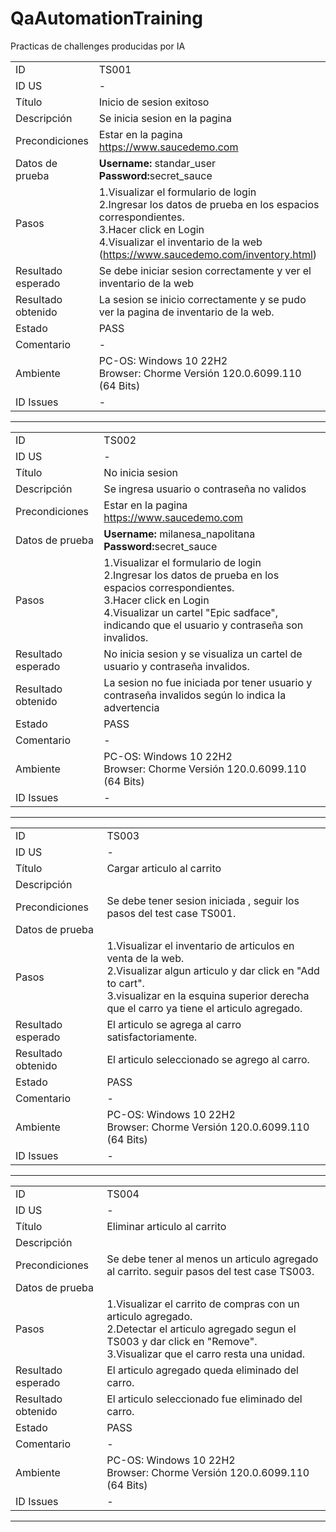 # QaAutomationTraining
Practicas de challenges producidas por IA

|                    |                                                                                                                                                                                                               |
| ------------------ | ------------------------------------------------------------------------------------------------------------------------------------------------------------------------------------------------------------- |
| ID                 | TS001                                                                                                                                                                                                              |
| ID US              | -                                                                                                                                                                                                              |
| Título             | Inicio de sesion exitoso                                                                                                                                                                                                              |
| Descripción        | Se inicia sesion en la pagina                                                                                                                                                                                                              |
| Precondiciones     | Estar en la pagina https://www.saucedemo.com                                                                                                                                                                                                              |
| Datos de prueba    | <b>Username:</b> standar_user<br><b>Password:</b>secret_sauce                                                                                                                                                                                                              |
| Pasos              | 1.Visualizar el formulario de login<br>2.Ingresar los datos de prueba en los espacios correspondientes.<br>3.Hacer click en Login<br>4.Visualizar el inventario de la web (https://www.saucedemo.com/inventory.html)                                                                                                                                                                                                              |
| Resultado esperado | Se debe iniciar sesion correctamente y ver el inventario de la web                                                                                                                                                                                                              |
| Resultado obtenido | La sesion se inicio correctamente y se pudo ver la pagina de inventario de la web.                                                                                                                                                                                                              |
| Estado             | PASS                                                                                                                                                                                                              |
| Comentario         | -                                                                                                                                                                                                              |
| Ambiente         | PC-OS: Windows 10 22H2<br> Browser: Chorme Versión 120.0.6099.110 (64 Bits)                                                                                                                                                                                                              |
| ID Issues          | -                                                                                                                                                                                                               |

<hr>

|                    |                                                                                                                                                                                                               |
| ------------------ | ------------------------------------------------------------------------------------------------------------------------------------------------------------------------------------------------------------- |
| ID                 | TS002                                                                                                                                                                                                              |
| ID US              | -                                                                                                                                                                                                              |
| Título             | No inicia sesion                                                                                                                                                                                                              |
| Descripción        | Se ingresa usuario o contraseña no validos                                                                                                                                                                                                              |
| Precondiciones     | Estar en la pagina https://www.saucedemo.com                                                                                                                                                                                                              |
| Datos de prueba    | <b>Username:</b> milanesa_napolitana<br><b>Password:</b>secret_sauce                                                                                                                                                                                                              |
| Pasos              | 1.Visualizar el formulario de login<br>2.Ingresar los datos de prueba en los espacios correspondientes.<br>3.Hacer click en Login<br>4.Visualizar un cartel "Epic sadface", indicando que el usuario y contraseña son invalidos.                                                                                                                                                                                             |
| Resultado esperado | No inicia sesion y se visualiza un cartel de usuario y contraseña invalidos.                                                                                                                                                                                                              |
| Resultado obtenido | La sesion no fue iniciada por tener usuario y contraseña invalidos según lo indica la advertencia                                                                                                                                                                                                              |
| Estado             | PASS                                                                                                                                                                                                              |
| Comentario         | -                                                                                                                                                                                                              |
| Ambiente         | PC-OS: Windows 10 22H2<br> Browser: Chorme Versión 120.0.6099.110 (64 Bits)                                                                                                                                                                                                              |
| ID Issues          | -                                                                                                                                                                                                               |

<hr>

|                    |                                                                                                                                                                                                               |
| ------------------ | ------------------------------------------------------------------------------------------------------------------------------------------------------------------------------------------------------------- |
| ID                 | TS003                                                                                                                                                                                                              |
| ID US              | -                                                                                                                                                                                                              |
| Título             | Cargar articulo al carrito                                                                                                                                                                                                              |
| Descripción        |                                                                                                                                                                                                                |
| Precondiciones     | Se debe tener sesion iniciada , seguir los pasos del test case TS001.                                                                                                                                                                                                              |
| Datos de prueba    |             |
| Pasos              | 1.Visualizar el inventario de articulos en venta de la web.<br>2.Visualizar algun articulo y dar click en "Add to cart".<br>3.visualizar en la esquina superior derecha que el carro ya tiene el articulo agregado.                                                                                                                                                                                             |
| Resultado esperado | El articulo se agrega al carro satisfactoriamente.                                                                                                                                                                                                              |
| Resultado obtenido |El articulo seleccionado se agrego al carro.                                                                                                                                                                                                              |
| Estado             | PASS                                                                                                                                                                                                              |
| Comentario         | -                                                                                                                                                                                                              |
| Ambiente         | PC-OS: Windows 10 22H2<br> Browser: Chorme Versión 120.0.6099.110 (64 Bits)                                                                                                                                                                                                              |
| ID Issues          | -                                                                                                                                                                                                               |

<hr>

|                    |                                                                                                                                                                                                               |
| ------------------ | ------------------------------------------------------------------------------------------------------------------------------------------------------------------------------------------------------------- |
| ID                 | TS004                                                                                                                                                                                                              |
| ID US              | -                                                                                                                                                                                                              |
| Título             | Eliminar articulo al carrito                                                                                                                                                                                                              |
| Descripción        |                                                                                                                                                                                                                |
| Precondiciones     | Se debe tener al menos un articulo agregado al carrito. seguir pasos del test case TS003.                                                                                                                                                                                                              |
| Datos de prueba    |           |
| Pasos              | 1.Visualizar el carrito de compras con un articulo agregado.<br>2.Detectar el articulo agregado segun el TS003 y dar click en "Remove".<br>3.Visualizar que el carro resta una unidad.                                                                                                                                                                                         |
| Resultado esperado | El articulo agregado queda eliminado del carro.                                                                                                                                                                                                              |
| Resultado obtenido |El articulo seleccionado fue eliminado del carro.                                                                                                                                                                                                              |
| Estado             | PASS                                                                                                                                                                                                              |
| Comentario         | -                                                                                                                                                                                                              |
| Ambiente         | PC-OS: Windows 10 22H2<br> Browser: Chorme Versión 120.0.6099.110 (64 Bits)                                                                                                                                                                                                              |
| ID Issues          | -                                                                                                                                                                                                               |

<hr>

